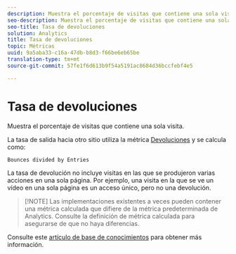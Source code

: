 ```yaml
---
description: Muestra el porcentaje de visitas que contiene una sola visita.
seo-description: Muestra el porcentaje de visitas que contiene una sola visita.
seo-title: Tasa de devoluciones
solution: Analytics
title: Tasa de devoluciones
topic: Métricas
uuid: 9a5aba33-c16a-47db-b8d3-f66be6eb65be
translation-type: tm+mt
source-git-commit: 57fe1f6d613b9f54a5191ac8684d36bccfebf4e5

---
```



# Tasa de devoluciones

Muestra el porcentaje de visitas que contiene una sola visita.

La tasa de salida hacia otro sitio utiliza la métrica [Devoluciones](/help/components/c-variables/c-metrics/metrics-bounces.md) y se calcula como:

`Bounces divided by Entries`

La tasa de devolución no incluye visitas en las que se produjeron varias acciones en una sola página. Por ejemplo, una visita en la que se ve un vídeo en una sola página es un acceso único, pero no una devolución.

> [!NOTE] Las implementaciones existentes a veces pueden contener una métrica calculada que difiere de la métrica predeterminada de Analytics. Consulte la definición de métrica calculada para asegurarse de que no haya diferencias.

Consulte este [artículo de base de conocimientos](https://marketing.adobe.com/resources/help/en_US/home/index.html#kb-analytics-comparing-bounces-and-single-access) para obtener más información.
